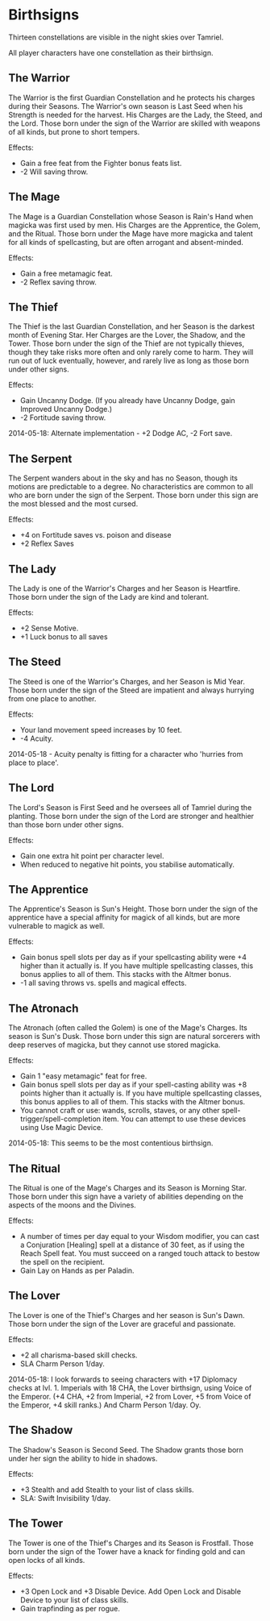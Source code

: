 # Birthsigns

Thirteen constellations are visible in the night skies over Tamriel.

All player characters have one constellation as their birthsign.

## The Warrior

The Warrior is the first Guardian Constellation and he protects his charges during their Seasons. The Warrior's own season is Last Seed when his Strength is needed for the harvest. His Charges are the Lady, the Steed, and the Lord. Those born under the sign of the Warrior are skilled with weapons of all kinds, but prone to short tempers.

Effects:

* Gain a free feat from the Fighter bonus feats list.
* -2 Will saving throw.

## The Mage


The Mage is a Guardian Constellation whose Season is Rain's Hand when magicka was first used by men. His Charges are the Apprentice, the Golem, and the Ritual. Those born under the Mage have more magicka and talent for all kinds of spellcasting, but are often arrogant and absent-minded.

Effects:

* Gain a free metamagic feat.
* -2 Reflex saving throw.

## The Thief

The Thief is the last Guardian Constellation, and her Season is the darkest month of Evening Star. Her Charges are the Lover, the Shadow, and the Tower. Those born under the sign of the Thief are not typically thieves, though they take risks more often and only rarely come to harm. They will run out of luck eventually, however, and rarely live as long as those born under other signs.

Effects:

* Gain Uncanny Dodge. (If you already have Uncanny Dodge, gain Improved Uncanny Dodge.)
* -2 Fortitude saving throw.

2014-05-18: Alternate implementation - +2 Dodge AC, -2 Fort save.

## The Serpent

The Serpent wanders about in the sky and has no Season, though its motions are predictable to a degree. No characteristics are common to all who are born under the sign of the Serpent. Those born under this sign are the most blessed and the most cursed.

Effects:

* +4 on Fortitude saves vs. poison and disease
* +2 Reflex Saves

## The Lady

The Lady is one of the Warrior's Charges and her Season is Heartfire. Those born under the sign of the Lady are kind and tolerant.

Effects:

* +2 Sense Motive.
* +1 Luck bonus to all saves

## The Steed

The Steed is one of the Warrior's Charges, and her Season is Mid Year. Those born under the sign of the Steed are impatient and always hurrying from one place to another.

Effects:

* Your land movement speed increases by 10 feet.
* -4 Acuity.

2014-05-18 - Acuity penalty is fitting for a character who 'hurries from place to place'.

## The Lord

The Lord's Season is First Seed and he oversees all of Tamriel during the planting. Those born under the sign of the Lord are stronger and healthier than those born under other signs.

Effects:

* Gain one extra hit point per character level.
* When reduced to negative hit points, you stabilise automatically.

## The Apprentice

The Apprentice's Season is Sun's Height. Those born under the sign of the apprentice have a special affinity for magick of all kinds, but are more vulnerable to magick as well.

Effects:

* Gain bonus spell slots per day as if your spellcasting ability were +4 higher than it actually is. If you have multiple spellcasting classes, this bonus applies to all of them. This stacks with the Altmer bonus.
* -1 all saving throws vs. spells and magical effects.

## The Atronach

The Atronach (often called the Golem) is one of the Mage's Charges. Its season is Sun's Dusk. Those born under this sign are natural sorcerers with deep reserves of magicka, but they cannot use stored magicka.

Effects:

* Gain 1 "easy metamagic" feat for free.
* Gain bonus spell slots per day as if your spell-casting ability was +8 points higher than it actually is. If you have multiple spellcasting classes, this bonus applies to all of them. This stacks with the Altmer bonus.
* You cannot craft or use: wands, scrolls, staves, or any other spell-trigger/spell-completion item. You can attempt to use these devices using Use Magic Device.

2014-05-18: This seems to be the most contentious birthsign.

## The Ritual

The Ritual is one of the Mage's Charges and its Season is Morning Star. Those born under this sign have a variety of abilities depending on the aspects of the moons and the Divines.

Effects:

* A number of times per day equal to your Wisdom modifier, you can cast a Conjuration [Healing] spell at a distance of 30  feet, as if using the Reach Spell feat. You must succeed on a ranged touch attack to bestow the spell on the recipient.
* Gain Lay on Hands as per Paladin.

## The Lover

The Lover is one of the Thief's Charges and her season is Sun's Dawn. Those born under the sign of the Lover are graceful and passionate.

Effects:

* +2 all charisma-based skill checks.
* SLA Charm Person 1/day.

2014-05-18: I look forwards to seeing characters with +17 Diplomacy checks at lvl. 1. Imperials with 18 CHA, the Lover birthsign, using Voice of the Emperor. (+4 CHA, +2 from Imperial, +2 from Lover, +5 from Voice of the Emperor, +4 skill ranks.) And Charm Person 1/day. Oy.

## The Shadow

The Shadow's Season is Second Seed. The Shadow grants those born under her sign the ability to hide in shadows.

Effects:

* +3 Stealth and add Stealth to your list of class skills.
* SLA: Swift Invisibility 1/day.

## The Tower

The Tower is one of the Thief's Charges and its Season is Frostfall. Those born under the sign of the Tower have a knack for finding gold and can open locks of all kinds.

Effects:

* +3 Open Lock and +3 Disable Device. Add Open Lock and Disable Device to your list of class skills.
* Gain trapfinding as per rogue.